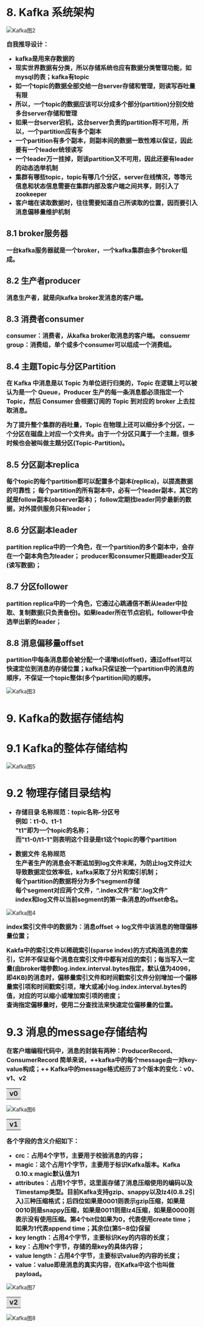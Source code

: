 # 8. Kafka 系统架构

![Kafka图2](https://cdn.jsdelivr.net/gh/YiYuTET/ImageStorage/202304132051118.png)

<font size=3><b>自我推导设计：</b></font>

- <font size=3><b>kafka是用来存数据的</b></font>
- <font size=3><b>现实世界数据有分类，所以存储系统也应有数据分类管理功能，如mysql的表；kafka有topic</b></font>
- <font size=3><b>如一个topic的数据全部交给一台server存储和管理，则读写吞吐量有限</b></font>
- <font size=3><b>所以，一个topic的数据应该可以分成多个部分(partition)分别交给多台server存储和管理</b></font>
- <font size=3><b>如果一台server宕机，这台server负责的partition将不可用，所以，一个partition应有多个副本</b></font>
- <font size=3><b>一个partition有多个副本，则副本间的数据一致性难以保证，因此要有一个leader统领读写</b></font>
- <font size=3><b>一个leader万一挂掉，则该partition又不可用，因此还要有leader的动态选举机制</b></font>
- <font size=3><b>集群有哪些topic，topic有哪几个分区，server在线情况，等等元信息和状态信息需要在集群内部及客户端之间共享，则引入了zookeeper</b></font>
- <font size=3><b>客户端在读取数据时，往往需要知道自己所读取的位置，因而要引入消息偏移量维护机制
</b></font>



## 8.1 broker服务器

<font size=3><b>一台kafka服务器就是一个broker，一个kafka集群由多个broker组成。
</b></font>



## 8.2 生产者producer

<font size=3><b>消息生产者，就是向kafka broker发消息的客户端。
</b></font>


## 8.3 消费者consumer

<font size=3><b>consumer：消费者，从kafka broker取消息的客户端。
consuemr group：消费组，单个或多个consumer可以组成一个消费组。
</b></font>



## 8.4 主题Topic与分区Partition

<font size=3><b>在 Kafka 中消息是以 Topic 为单位进行归类的，Topic 在逻辑上可以被认为是一个 Queue，Producer 生产的每一条消息都必须指定一个 Topic，然后 Consumer 会根据订阅的 Topic 到对应的 broker 上去拉取消息。</b></font>

<font size=3><b>为了提升整个集群的吞吐量，Topic 在物理上还可以细分多个分区，一个分区在磁盘上对应一个文件夹。由于一个分区只属于一个主题，很多时候也会被叫做主题分区(Topic-Partition)。
</b></font>


## 8.5 分区副本replica

<font size=3><b>每个topic的每个partition都可以配置多个副本(replica)，以提高数据的可靠性；
每个partition的所有副本中，必有一个leader副本，其它的就是follow副本(observer副本)；
follow定期找leader同步最新的数据，对外提供服务只有leader；
</b></font>


## 8.6 分区副本leader

<font size=3><b>partition replica中的一个角色，在一个partition的多个副本中，会存在一个副本角色为leader；
producer和consumer只能跟leader交互(读写数据)；
</b></font>


## 8.7 分区follower

<font size=3><b>partition replica中的一个角色，它通过心跳通信不断从leader中拉取、复制数据(只负责备份)。如果leader所在节点宕机，follower中会选举出新的leader；
</b></font>


## 8.8 消息偏移量offset

<font size=3><b>partition中每条消息都会被分配一个递增id(offset)，通过offset可以快速定位到消息的存储位置；kafka只保证按一个partition中的消息的顺序，不保证一个topic整体(多个partition间)的顺序。
</b></font>

![Kafka图3](https://cdn.jsdelivr.net/gh/YiYuTET/ImageStorage/202304132051824.jpeg)





# 9. Kafka的数据存储结构

# 9.1 Kafka的整体存储结构

![Kafka图5](https://cdn.jsdelivr.net/gh/YiYuTET/ImageStorage/202304132051828.jpg)

# 9.2 物理存储目录结构

- <font size=3><b>存储目录 名称规范：topic名称-分区号   
例如：t1-0、t1-1  
"t1"即为一个topic的名称；    
而"t1-0/t1-1"则表明这个目录是t1这个topic的哪个partition
</b></font>

- <font size=3><b>数据文件 名称规范    
生产者生产的消息会不断追加到log文件末尾，为防止log文件过大导致数据定位效率低，kafka采取了分片和索引机制；    
每个partition的数据将分为多个segment存储     
每个segment对应两个文件，“.index文件”和“.log文件”    
index和log文件以当前segment的第一条消息的offset命名。
</b></font>

![Kafka图4](https://cdn.jsdelivr.net/gh/YiYuTET/ImageStorage/202304132051462.jpeg)

<font size=3><b>index索引文件中的数据为：消息offset -> log文件中该消息的物理偏移量位置；</b></font>

<font size=3><b>Kakfa中的索引文件以稀疏索引(sparse index)的方式构造消息的索引，它并不保证每个消息在索引文件中都有对应的索引；每当写入一定量(由broker端参数log.index.interval.bytes指定，默认值为4096，即4KB)的消息时，偏移量索引文件和时间戳索引文件分别增加一个偏移量索引项和时间戳索引项，增大或减小log.index.interval.bytes的值，对应的可以缩小或增加索引项的密度；   
查询指定偏移量时，使用二分查找法来快速定位偏移量的位置。
</b></font>



# 9.3 消息的message存储结构

<font size=3><b>在客户端编程代码中，消息的封装有两种：ProducerRecord、ConsumerRecord
简单来说，++kafka中的每个message由一对key-value构成；++
Kafka中的message格式经历了3个版本的变化：v0、v1、v2
</b></font>

<table><tr><td bgcolor=Gainsboro><font size=4><b>v0</td></tr></table>

![Kafka图6](https://cdn.jsdelivr.net/gh/YiYuTET/ImageStorage/202304132051939.jpg)

<table><tr><td bgcolor=Gainsboro><font size=4><b>v1</td></tr></table>

<font size=3><b>各个字段的含义介绍如下：</b></font>

- <font size=3><b>crc：占用4个字节，主要用于校验消息的内容；</b></font>
- <font size=3><b>magic：这个占用1个字节，主要用于标识Kafka版本。Kafka 0.10.x magic默认值为1</b></font>
- <font size=3><b>attributes：占用1个字节，这里面存储了消息压缩使用的编码以及Timestamp类型。目前Kafka支持gzip、snappy以及lz4(0.8.2引入)三种压缩格式；后四位如果是0001则表示gzip压缩，如果是0010则是snappy压缩，如果是0011则是lz4压缩，如果是0000则表示没有使用压缩。第4个bit位如果为0，代表使用create time；如果为1代表append time；其余位(第5~8位)保留</b></font>
- <font size=3><b>key length：占用4个字节，主要标识Key的内容的长度；</b></font>
- <font size=3><b>key：占用N个字节，存储的是key的具体内容；</b></font>
- <font size=3><b>value length：占用4个字节，主要标识value的内容的长度；</b></font>
- <font size=3><b>value：value即是消息的真实内容，在Kafka中这个也叫做payload。
</b></font>

![Kafka图7](https://cdn.jsdelivr.net/gh/YiYuTET/ImageStorage/202304132051829.jpg)

<table><tr><td bgcolor=Gainsboro><font size=4><b>v2</td></tr></table>

![Kafka图8](https://cdn.jsdelivr.net/gh/YiYuTET/ImageStorage/202304132051007.jpg)